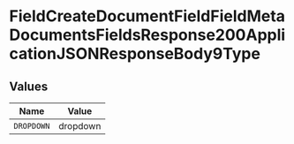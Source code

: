 # FieldCreateDocumentFieldFieldMetaDocumentsFieldsResponse200ApplicationJSONResponseBody9Type


## Values

| Name       | Value      |
| ---------- | ---------- |
| `DROPDOWN` | dropdown   |
